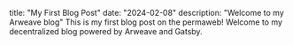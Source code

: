 title: "My First Blog Post"
date: "2024-02-08"
description: "Welcome to my Arweave blog"
This is my first blog post on the permaweb! Welcome to my decentralized blog powered by Arweave and Gatsby.